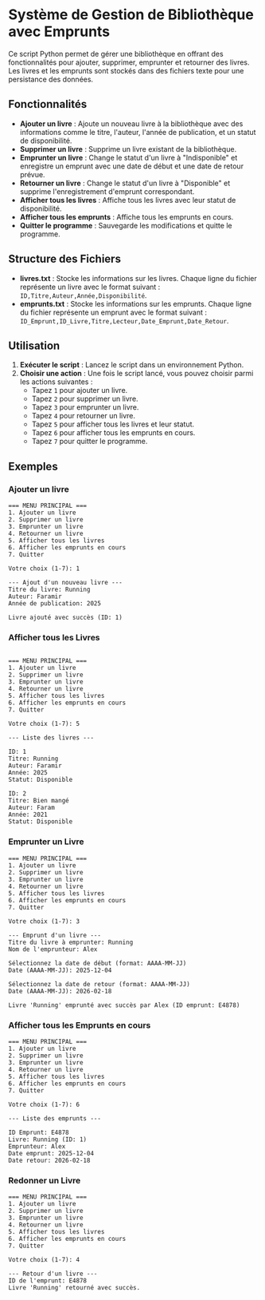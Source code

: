 # Système de Gestion de Bibliothèque avec Emprunts

Ce script Python permet de gérer une bibliothèque en offrant des fonctionnalités pour ajouter, supprimer, emprunter et retourner des livres. Les livres et les emprunts sont stockés dans des fichiers texte pour une persistance des données.

## Fonctionnalités

- **Ajouter un livre** : Ajoute un nouveau livre à la bibliothèque avec des informations comme le titre, l'auteur, l'année de publication, et un statut de disponibilité.
- **Supprimer un livre** : Supprime un livre existant de la bibliothèque.
- **Emprunter un livre** : Change le statut d'un livre à "Indisponible" et enregistre un emprunt avec une date de début et une date de retour prévue.
- **Retourner un livre** : Change le statut d'un livre à "Disponible" et supprime l'enregistrement d'emprunt correspondant.
- **Afficher tous les livres** : Affiche tous les livres avec leur statut de disponibilité.
- **Afficher tous les emprunts** : Affiche tous les emprunts en cours.
- **Quitter le programme** : Sauvegarde les modifications et quitte le programme.

## Structure des Fichiers

- **livres.txt** : Stocke les informations sur les livres. Chaque ligne du fichier représente un livre avec le format suivant : `ID,Titre,Auteur,Année,Disponibilité`.
- **emprunts.txt** : Stocke les informations sur les emprunts. Chaque ligne du fichier représente un emprunt avec le format suivant : `ID_Emprunt,ID_Livre,Titre,Lecteur,Date_Emprunt,Date_Retour`.

## Utilisation

1. **Exécuter le script** : Lancez le script dans un environnement Python.
2. **Choisir une action** : Une fois le script lancé, vous pouvez choisir parmi les actions suivantes :
   - Tapez `1` pour ajouter un livre.
   - Tapez `2` pour supprimer un livre.
   - Tapez `3` pour emprunter un livre.
   - Tapez `4` pour retourner un livre.
   - Tapez `5` pour afficher tous les livres et leur statut.
   - Tapez `6` pour afficher tous les emprunts en cours.
   - Tapez `7` pour quitter le programme.

## Exemples

### Ajouter un livre

```
=== MENU PRINCIPAL ===
1. Ajouter un livre
2. Supprimer un livre
3. Emprunter un livre
4. Retourner un livre
5. Afficher tous les livres
6. Afficher les emprunts en cours
7. Quitter

Votre choix (1-7): 1

--- Ajout d'un nouveau livre ---
Titre du livre: Running
Auteur: Faramir
Année de publication: 2025

Livre ajouté avec succès (ID: 1)

```


### Afficher tous les Livres
```

=== MENU PRINCIPAL ===
1. Ajouter un livre
2. Supprimer un livre
3. Emprunter un livre
4. Retourner un livre
5. Afficher tous les livres
6. Afficher les emprunts en cours
7. Quitter

Votre choix (1-7): 5

--- Liste des livres ---

ID: 1
Titre: Running
Auteur: Faramir
Année: 2025
Statut: Disponible

ID: 2
Titre: Bien mangé
Auteur: Faram
Année: 2021
Statut: Disponible
```

### Emprunter un Livre
```
=== MENU PRINCIPAL ===
1. Ajouter un livre
2. Supprimer un livre
3. Emprunter un livre
4. Retourner un livre
5. Afficher tous les livres
6. Afficher les emprunts en cours
7. Quitter

Votre choix (1-7): 3

--- Emprunt d'un livre ---
Titre du livre à emprunter: Running
Nom de l'emprunteur: Alex

Sélectionnez la date de début (format: AAAA-MM-JJ)
Date (AAAA-MM-JJ): 2025-12-04

Sélectionnez la date de retour (format: AAAA-MM-JJ)
Date (AAAA-MM-JJ): 2026-02-18

Livre 'Running' emprunté avec succès par Alex (ID emprunt: E4878)
```

### Afficher tous les Emprunts en cours
```
=== MENU PRINCIPAL ===
1. Ajouter un livre
2. Supprimer un livre
3. Emprunter un livre
4. Retourner un livre
5. Afficher tous les livres
6. Afficher les emprunts en cours
7. Quitter

Votre choix (1-7): 6

--- Liste des emprunts ---

ID Emprunt: E4878
Livre: Running (ID: 1)
Emprunteur: Alex
Date emprunt: 2025-12-04
Date retour: 2026-02-18
```

### Redonner un Livre
```
=== MENU PRINCIPAL ===
1. Ajouter un livre
2. Supprimer un livre
3. Emprunter un livre
4. Retourner un livre
5. Afficher tous les livres
6. Afficher les emprunts en cours
7. Quitter

Votre choix (1-7): 4

--- Retour d'un livre ---
ID de l'emprunt: E4878
Livre 'Running' retourné avec succès.
```